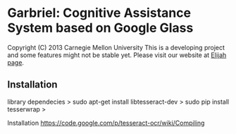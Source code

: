 Garbriel: Cognitive Assistance System based on Google Glass
========================================================
Copyright (C) 2013 Carnegie Mellon University
This is a developing project and some features might not be stable yet.
Please visit our website at [Elijah page](http://elijah.cs.cmu.edu/).



Installation
-------------
library dependecies
	> sudo apt-get install libtesseract-dev
	> sudo pip install tesserwrap
	>

Installation
https://code.google.com/p/tesseract-ocr/wiki/Compiling
